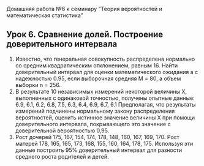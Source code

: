 Домашняя работа №6 к семинару "Теория вероятностей и математическая статистика"

## Урок 6. Сравнение долей. Построение доверительного интервала

1. Известно, что генеральная совокупность распределена нормально со средним квадратическим отклонением, равным 16. Найти доверительный интервал для оценки математического ожидания a с надежностью 0.95, если выборочная средняя M = 80, а объем выборки n = 256.
2. В результате 10 независимых измерений некоторой величины X, выполненных с одинаковой точностью, получены опытные данные: 6.9, 6.1, 6.2, 6.8, 7.5, 6.3, 6.4, 6.9, 6.7, 6.1 Предполагая, что результаты измерений подчинены нормальному закону распределения вероятностей, оценить истинное значение величины X при помощи доверительного интервала, покрывающего это значение с доверительной вероятностью 0,95.  
3. Рост дочерей 175, 167, 154, 174, 178, 148, 160, 167, 169, 170. Рост матерей  178, 165, 165, 173, 168, 155, 160, 164, 178, 175. Используя эти данные построить 95% доверительный интервал для разности среднего роста родителей и детей. 
